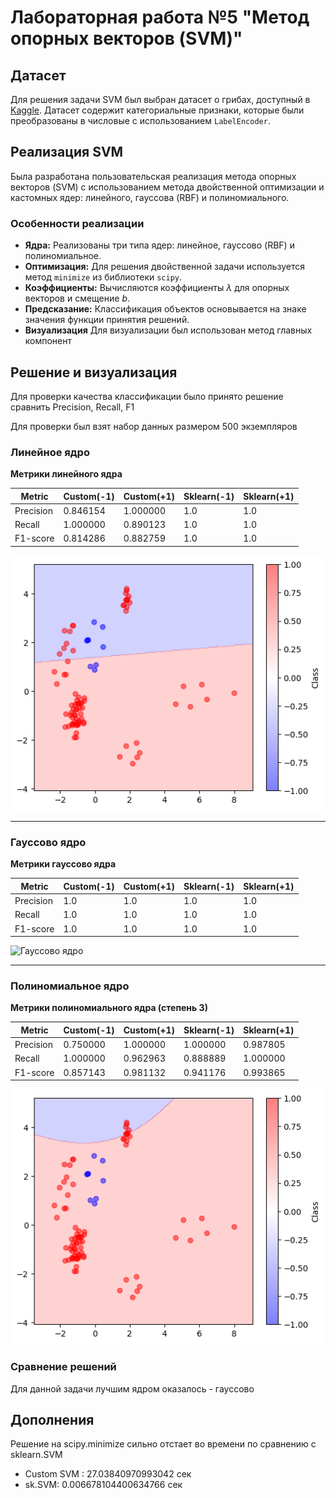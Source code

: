 # Лабораторная работа №5 "Метод опорных векторов (SVM)"

## Датасет
Для решения задачи SVM был выбран датасет о грибах, доступный в [Kaggle](https://www.kaggle.com/uciml/mushroom-classification). Датасет содержит категориальные признаки, которые были преобразованы в числовые с использованием `LabelEncoder`.


## Реализация SVM
Была разработана пользовательская реализация метода опорных векторов (SVM) с использованием метода двойственной оптимизации и кастомных ядер: линейного, гауссова (RBF) и полиномиального.

### Особенности реализации
- **Ядра:** Реализованы три типа ядер: линейное, гауссово (RBF) и полиномиальное.
- **Оптимизация:** Для решения двойственной задачи используется метод `minimize` из библиотеки `scipy`.
- **Коэффициенты:** Вычисляются коэффициенты $\lambda$ для опорных векторов и смещение $b$.
- **Предсказание:** Классификация объектов основывается на знаке значения функции принятия решений.
- **Визуализация** Для визуализации был использован метод главных компонент
 

## Решение и визуализация

Для проверки качества классификации было принято решение сравнить Precision, Recall, F1 

Для проверки был взят набор данных размером 500 экземпляров

### Линейное ядро

**Метрики линейного ядра**

| Metric      | Custom(-1) | Custom(+1) | Sklearn(-1) | Sklearn(+1) |
|-------------|------------|------------|-------------|-------------|
| Precision   | 0.846154   | 1.000000   | 1.0         | 1.0         |
| Recall      | 1.000000   | 0.890123   | 1.0         | 1.0         |
| F1-score    | 0.814286   | 0.882759   | 1.0         | 1.0         |

![Линейное ядро](assets/linear.png)

---

### Гауссово ядро

**Метрики гауссово ядра**

| Metric      | Custom(-1) | Custom(+1) | Sklearn(-1) | Sklearn(+1) |
|-------------|------------|------------|-------------|-------------|
| Precision   | 1.0        | 1.0        | 1.0         | 1.0         |
| Recall      | 1.0        | 1.0        | 1.0         | 1.0         |
| F1-score    | 1.0        | 1.0        | 1.0         | 1.0         |

![Гауссово ядро](assets/rbf.png)

---

### Полиномиальное ядро

**Метрики полиномиального ядра (степень 3)**

| Metric      | Custom(-1) | Custom(+1) | Sklearn(-1) | Sklearn(+1) |
|-------------|------------|------------|-------------|-------------|
| Precision   | 0.750000   | 1.000000   | 1.000000    | 0.987805    |
| Recall      | 1.000000   | 0.962963   | 0.888889    | 1.000000    |
| F1-score    | 0.857143   | 0.981132   | 0.941176    | 0.993865    |

![Полиномиальное ядро](assets/poly.png)

### Сравнение решений

Для данной задачи лучшим ядром оказалось - гауссово

## Дополнения

Решение на scipy.minimize сильно отстает во времени по сравнению с sklearn.SVM 

- Custom SVM : 27.03840970993042 сек
- sk.SVM: 0.006678104400634766 сек